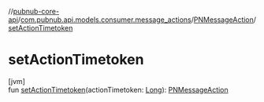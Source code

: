//[pubnub-core-api](../../../index.md)/[com.pubnub.api.models.consumer.message_actions](../index.md)/[PNMessageAction](index.md)/[setActionTimetoken](set-action-timetoken.md)

# setActionTimetoken

[jvm]\
fun [setActionTimetoken](set-action-timetoken.md)(actionTimetoken: [Long](https://kotlinlang.org/api/latest/jvm/stdlib/kotlin/-long/index.html)): [PNMessageAction](index.md)
